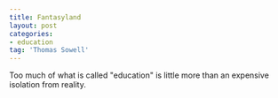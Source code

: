 ```yaml
---
title: Fantasyland
layout: post
categories:
- education
tag: 'Thomas Sowell'
---
```


Too much of what is called "education" is little more than an expensive isolation from reality.
